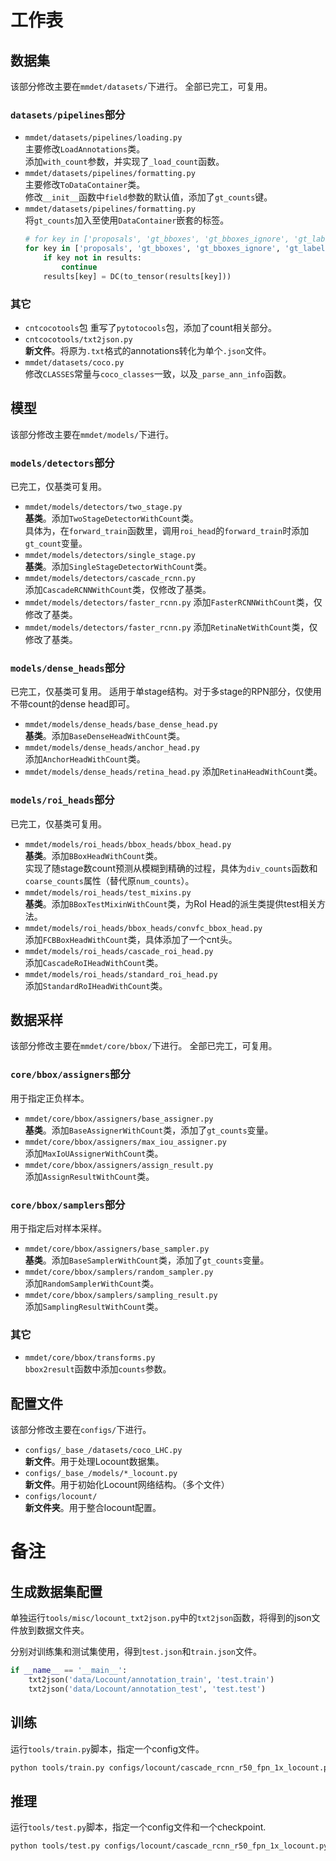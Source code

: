 # 工作表

## 数据集
该部分修改主要在`mmdet/datasets/`下进行。
全部已完工，可复用。

### `datasets/pipelines`部分
* `mmdet/datasets/pipelines/loading.py`\
  主要修改`LoadAnnotations`类。\
  添加`with_count`参数，并实现了`_load_count`函数。
* `mmdet/datasets/pipelines/formatting.py`\
  主要修改`ToDataContainer`类。\
  修改`__init__`函数中`field`参数的默认值，添加了`gt_counts`键。
* `mmdet/datasets/pipelines/formatting.py`\
  将`gt_counts`加入至使用`DataContainer`嵌套的标签。
  ```Python
  # for key in ['proposals', 'gt_bboxes', 'gt_bboxes_ignore', 'gt_labels']:
  for key in ['proposals', 'gt_bboxes', 'gt_bboxes_ignore', 'gt_labels', 'gt_counts']:
      if key not in results:
          continue
      results[key] = DC(to_tensor(results[key]))
  ```

### 其它
* `cntcocotools`包
  重写了`pytotocools`包，添加了count相关部分。
* `cntcocotools/txt2json.py`\
  **新文件**。将原为`.txt`格式的annotations转化为单个`.json`文件。
* `mmdet/datasets/coco.py`\
  修改`CLASSES`常量与`coco_classes`一致，以及`_parse_ann_info`函数。


## 模型
该部分修改主要在`mmdet/models/`下进行。

### `models/detectors`部分
已完工，仅基类可复用。
* `mmdet/models/detectors/two_stage.py`\
  **基类**。添加`TwoStageDetectorWithCount`类。\
  具体为，在`forward_train`函数里，调用`roi_head`的`forward_train`时添加`gt_count`变量。
* `mmdet/models/detectors/single_stage.py`\
  **基类**。添加`SingleStageDetectorWithCount`类。
* `mmdet/models/detectors/cascade_rcnn.py`\
  添加`CascadeRCNNWithCount`类，仅修改了基类。
* `mmdet/models/detectors/faster_rcnn.py`
  添加`FasterRCNNWithCount`类，仅修改了基类。
* `mmdet/models/detectors/faster_rcnn.py`
  添加`RetinaNetWithCount`类，仅修改了基类。

### `models/dense_heads`部分
已完工，仅基类可复用。
适用于单stage结构。对于多stage的RPN部分，仅使用不带count的dense head即可。
* `mmdet/models/dense_heads/base_dense_head.py`\
  **基类**。添加`BaseDenseHeadWithCount`类。
* `mmdet/models/dense_heads/anchor_head.py`\
  添加`AnchorHeadWithCount`类。
* `mmdet/models/dense_heads/retina_head.py`
  添加`RetinaHeadWithCount`类。

### `models/roi_heads`部分
已完工，仅基类可复用。
* `mmdet/models/roi_heads/bbox_heads/bbox_head.py`\
  **基类**。添加`BBoxHeadWithCount`类。\
  实现了随stage数count预测从模糊到精确的过程，具体为`div_counts`函数和`coarse_counts`属性（替代原`num_counts`）。
* `mmdet/models/roi_heads/test_mixins.py`\
  **基类**。添加`BBoxTestMixinWithCount`类，为RoI Head的派生类提供test相关方法。
* `mmdet/models/roi_heads/bbox_heads/convfc_bbox_head.py`\
  添加`FCBBoxHeadWithCount`类，具体添加了一个cnt头。
* `mmdet/models/roi_heads/cascade_roi_head.py`\
  添加`CascadeRoIHeadWithCount`类。
* `mmdet/models/roi_heads/standard_roi_head.py`\
  添加`StandardRoIHeadWithCount`类。


## 数据采样
该部分修改主要在`mmdet/core/bbox/`下进行。
全部已完工，可复用。

### `core/bbox/assigners`部分
用于指定正负样本。
* `mmdet/core/bbox/assigners/base_assigner.py`\
  **基类**。添加`BaseAssignerWithCount`类，添加了`gt_counts`变量。
* `mmdet/core/bbox/assigners/max_iou_assigner.py`\
  添加`MaxIoUAssignerWithCount`类。
* `mmdet/core/bbox/assigners/assign_result.py`\
  添加`AssignResultWithCount`类。

### `core/bbox/samplers`部分
用于指定后对样本采样。
* `mmdet/core/bbox/assigners/base_sampler.py`\
  **基类**。添加`BaseSamplerWithCount`类，添加了`gt_counts`变量。
* `mmdet/core/bbox/samplers/random_sampler.py`\
  添加`RandomSamplerWithCount`类。
* `mmdet/core/bbox/samplers/sampling_result.py`\
  添加`SamplingResultWithCount`类。

### 其它
* `mmdet/core/bbox/transforms.py`\
  `bbox2result`函数中添加`counts`参数。


## 配置文件
该部分修改主要在`configs/`下进行。
* `configs/_base_/datasets/coco_LHC.py`\
  **新文件**。用于处理Locount数据集。
* `configs/_base_/models/*_locount.py`\
  **新文件**。用于初始化Locount网络结构。（多个文件）
* `configs/locount/`\
  **新文件夹**。用于整合locount配置。

# 备注
## 生成数据集配置
单独运行`tools/misc/locount_txt2json.py`中的`txt2json`函数，将得到的json文件放到数据文件夹。

分别对训练集和测试集使用，得到`test.json`和`train.json`文件。

```Python
if __name__ == '__main__':
    txt2json('data/Locount/annotation_train', 'test.train')
    txt2json('data/Locount/annotation_test', 'test.test')
```

## 训练
运行`tools/train.py`脚本，指定一个config文件。
```sh
python tools/train.py configs/locount/cascade_rcnn_r50_fpn_1x_locount.py
```

## 推理
运行`tools/test.py`脚本，指定一个config文件和一个checkpoint.
```sh
python tools/test.py configs/locount/cascade_rcnn_r50_fpn_1x_locount.py work_dirs/cascade_rcnn_r50_fpn_1x_locount/latest.pth
```
